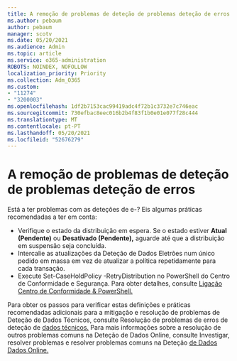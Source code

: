 ```yaml
---
title: A remoção de problemas de deteção de problemas deteção de erros
ms.author: pebaum
author: pebaum
manager: scotv
ms.date: 05/20/2021
ms.audience: Admin
ms.topic: article
ms.service: o365-administration
ROBOTS: NOINDEX, NOFOLLOW
localization_priority: Priority
ms.collection: Adm_O365
ms.custom:
- "11274"
- "3200003"
ms.openlocfilehash: 1df2b7153cac99419adc4f72b1c3732e7c746eac
ms.sourcegitcommit: 730efbac8eec016b2b4f83f1b0e01e077f28c444
ms.translationtype: MT
ms.contentlocale: pt-PT
ms.lasthandoff: 05/20/2021
ms.locfileid: "52676279"
---
```

# <a name="troubleshooting-ediscovery-holds-errors"></a>A remoção de problemas de deteção de problemas deteção de erros

Está a ter problemas com as deteções de e-? Eis algumas práticas recomendadas a ter em conta:

- Verifique o estado da distribuição em espera.  Se o estado estiver **Atual (Pendente)** ou **Desativado (Pendente),** aguarde até que a distribuição em suspensão seja concluída.
- Intercalie as atualizações da Deteção de Dados Eletrões num único pedido em massa em vez de atualizar a política repetidamente para cada transação.
- Execute Set-CaseHoldPolicy <policyname> -RetryDistribution no PowerShell do Centro de Conformidade e Segurança. Para obter detalhes, consulte [Ligação Centro de Conformidade & PowerShell.](/powershell/exchange/connect-to-scc-powershell)

Para obter os passos para verificar estas definições e práticas recomendadas adicionais para a mitigação e resolução de problemas de Deteção de Dados Técnicos, consulte Resolução de problemas de erros de deteção de [dados técnicos.](/microsoft-365/compliance/hold-distribution-errors)
Para mais informações sobre a resolução de outros problemas comuns na Deteção de Dados Online, consulte Investigar, resolver problemas e resolver problemas comuns na Deteção [de Dados Dados Online.](/microsoft-365/compliance/ediscovery-troubleshooting-common-issues)
